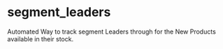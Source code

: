 # segment_leaders
Automated Way to track segment Leaders through  for the New Products available in their stock.
